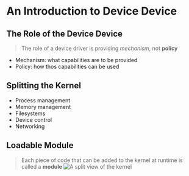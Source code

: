 # An Introduction to Device Device
## The Role of the Device Device
> The role of a device driver is providing *mechanism*, not **policy**

- Mechanism: what capabilities are to be provided
- Policy: how thos capabilities can be used

## Splitting the Kernel
- Process management
- Memory management
- Filesystems
- Device control
- Networking

## Loadable Module
> Each piece of code that can be added to the kernel at runtime is called a **module**
![A split view of the kernel](http://www.makelinux.net/ldd3/images/0596005903/figs/ldr3_0101.gif "A split view of the kernel")